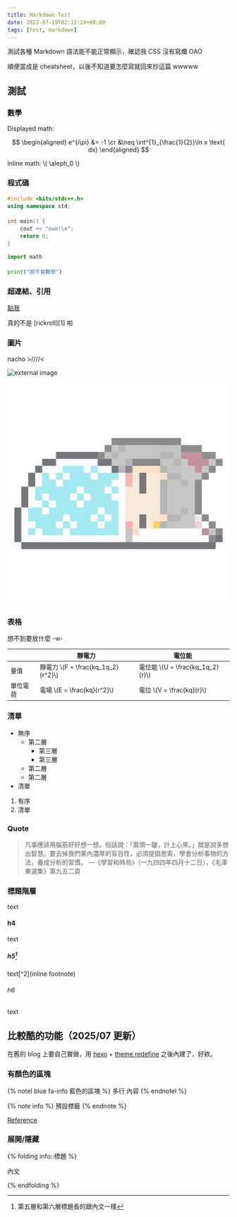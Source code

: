 ```yaml
---
title: Markdown Test
date: 2022-07-19T02:12:24+08:00
tags: [test, markdown]
---
```


測試各種 Markdown 語法能不能正常顯示，確認我 CSS 沒有寫爛 OAO

順便當成是 cheatsheet，以後不知道要怎麼寫就回來抄這篇 wwwww

## 測試

### 數學

Displayed math:

<!-- note the \cr !!!! -->
$$
\begin{aligned}
    e^{i\pi} &= -1 \cr
             &\neq \int^{1}_{\frac{1}{2}}\ln x \text{ dx}
\end{aligned}
$$

Inline math: \\( \aleph_0 \\)

### 程式碼

```cpp
#include <bits/stdc++.h>
using namespace std;

int main() {
    cout << "owo!\n";
    return 0;
}
```

```py
import math

print("我不會數學")
```

### 超連結、引用

[點我](https://www.youtube.com/watch?v=3B-_kqqWnQI)

真的不是 [rickroll][1] 啦

### 圖片

nacho >////<

![external image](https://stickershop.line-scdn.net/stickershop/v1/product/12126860/LINEStorePC/main.png;compress=true)

![internal image](/images/pixelcat.png)

### 表格

想不到要放什麼 -w-

|   | 靜電力 | 電位能 |
|---|---|---|
| 量值 | 靜電力 \\(F = \frac{kq_1q_2}{r^2}\\) | 電位能 \\(U = \frac{kq_1q_2}{r}\\) |
| 單位電荷 | 電場 \\(E = \frac{kq}{r^2}\\) | 電位 \\(V = \frac{kq}{r}\\) |

### 清單

- 無序
  - 第二層
    - 第三層
    - 第三層
  - 第二層
  - 第二層
- 清單

1. 有序
2. 清單

### Quote

> 凡事應該用腦筋好好想一想。俗話說：「眉頭一皺，計上心來。」就是說多想出智慧。要去掉我們黨內濃厚的盲目性，必須提倡思索，學會分析事物的方法，養成分析的習慣。
> —《學習和時局》（一九四四年四月十二日），《毛澤東選集》第九五二頁

### 標題階層

text

#### h4

text

##### h5[^1]

text[^2](inline footnote)

###### h6

text

## 比較酷的功能（2025/07 更新）

在舊的 blog 上要自己實做，用 [hexo](https://hexo.io/) + [theme redefine](https://redefine.ohevan.com/) 之後內建了，好欸。

### 有顏色的區塊

{% notel blue fa-info 藍色的區塊 %}
多行
內容
{% endnotel %}

{% note info %}
預設標籤
{% endnote %}

[Reference](https://redefine-docs.ohevan.com/en/modules/notes)

### 展開/隱藏

{% folding info::標題 %}

內文

{% endfolding %}

<!-- footnotes -->
[^1]: 第五層和第六層標題長的跟內文一樣

<!-- reference links -->
<!-- doesn't work anymore 😭 -->
<!-- [1]: https://www.youtube.com/watch?v=dQw4w9WgXcQ -->

